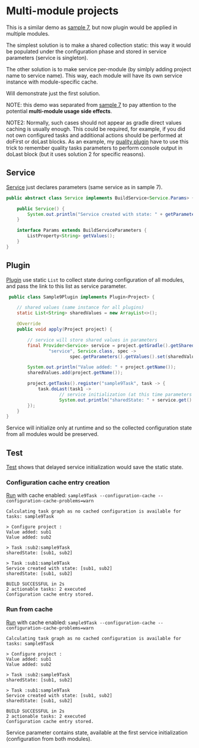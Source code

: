 # Multi-module projects

This is a similar demo as [sample 7](../sample7), but now plugin would be applied in
multiple modules.

The simplest solution is to make a shared collection static: this way it would be populated
under the configuration phase and stored in service parameters (service is singleton).

The other solution is to make service per-module (by simlply adding project name to service name).
This way, each module will have its own service instance with module-specific cache.

Will demonstrate just the first solution.

NOTE: this demo was separated from [sample 7](../sample7) to pay attention to the potential **multi-module usage side effects**.

NOTE2: Normally, such cases should not appear as gradle direct values caching is usually enough.
This could be required, for example, if you did not own configured tasks and additional 
actions should be performed at doFirst or doLast blocks. As an example, my [quality plugin](https://github.com/xvik/gradle-quality-plugin)
have to use this trick to remember quality tasks parameters to perform console output in
doLast block (but it uses solution 2 for specific reasons).

## Service

[Service](Service.java) just declares parameters (same service as in sample 7).

```java
public abstract class Service implements BuildService<Service.Params> {

    public Service() {
        System.out.println("Service created with state: " + getParameters().getValues().get());
    }

    interface Params extends BuildServiceParameters {
        ListProperty<String> getValues();
    }
}
```

## Plugin

[Plugin](Sample9Plugin.java) use static `List` to collect state during configuration
of all modules, and pass the link to this list as service parameter.

```java
 public class Sample9Plugin implements Plugin<Project> {

    // shared values (same instance for all plugins)
    static List<String> sharedValues = new ArrayList<>();

    @Override
    public void apply(Project project) {

        // service will store shared values in parameters
        final Provider<Service> service = project.getGradle().getSharedServices().registerIfAbsent(
                "service", Service.class, spec ->
                        spec.getParameters().getValues().set(sharedValues));

        System.out.println("Value added: " + project.getName());
        sharedValues.add(project.getName());

        project.getTasks().register("sample9Task", task -> {
            task.doLast(task1 ->
                    // service initialization (at this time parameters would be stored)
                    System.out.println("sharedState: " + service.get().getParameters().getValues().get()));
        });
    }
}
```

Service will initialize only at runtime and so the collected configuration state from all modules would be preserved.

## Test

[Test](/src/test/java/ru/vyarus/gradle/plugin/sample9/Sample9PluginKitTest.java) shows that delayed service
initialization would save the static state.

### Configuration cache entry creation

[Run](/src/test/java/ru/vyarus/gradle/plugin/sample9/Sample9PluginKitTest.java:L35) with cache enabled: `sample9Task --configuration-cache --configuration-cache-problems=warn`

```
Calculating task graph as no cached configuration is available for tasks: sample9Task

> Configure project :
Value added: sub1
Value added: sub2

> Task :sub2:sample9Task
sharedState: [sub1, sub2]

> Task :sub1:sample9Task
Service created with state: [sub1, sub2]
sharedState: [sub1, sub2]

BUILD SUCCESSFUL in 2s
2 actionable tasks: 2 executed
Configuration cache entry stored.
```

### Run from cache

[Run](/src/test/java/ru/vyarus/gradle/plugin/sample9/Sample9PluginKitTest.java:L46) with cache enabled: `sample9Task --configuration-cache --configuration-cache-problems=warn`

```
Calculating task graph as no cached configuration is available for tasks: sample9Task

> Configure project :
Value added: sub1
Value added: sub2

> Task :sub2:sample9Task
sharedState: [sub1, sub2]

> Task :sub1:sample9Task
Service created with state: [sub1, sub2]
sharedState: [sub1, sub2]

BUILD SUCCESSFUL in 2s
2 actionable tasks: 2 executed
Configuration cache entry stored.
```

Service parameter contains state, available at the first service initialization
(configuration from both modules).

